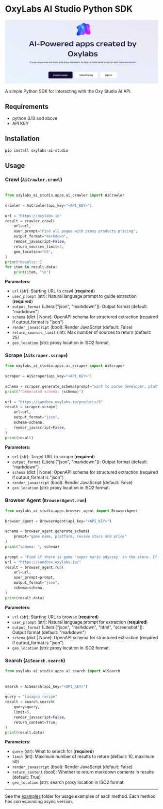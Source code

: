 # OxyLabs AI Studio Python SDK

[![AI-Studio Python (1)](https://raw.githubusercontent.com/oxylabs/oxylabs-ai-studio-js/refs/heads/main/images/banner1.png)](https://aistudio.oxylabs.io/?utm_source=877&utm_medium=affiliate&groupid=877&utm_content=ai-studio-py-github&transaction_id=102f49063ab94276ae8f116d224b67) 

A simple Python SDK for interacting with the Oxy Studio AI API.

## Requirements
- python 3.10 and above
- API KEY

## Installation

```bash
pip install oxylabs-ai-studio
```

## Usage

### Crawl (`AiCrawler.crawl`)

```python

from oxylabs_ai_studio.apps.ai_crawler import AiCrawler

crawler = AiCrawler(api_key="<API_KEY>")

url = "https://oxylabs.io"
result = crawler.crawl(
    url=url,
    user_prompt="Find all pages with proxy products pricing",
    output_format="markdown",
    render_javascript=False,
    return_sources_limit=3,
    geo_location="US",
)
print("Results:")
for item in result.data:
    print(item, "\n")

```

**Parameters:**
- `url` (str): Starting URL to crawl (**required**)
- `user_prompt` (str): Natural language prompt to guide extraction (**required**)
- `output_format` (Literal["json", "markdown"]): Output format (default: "markdown")
- `schema` (dict | None): OpenAPI schema for structured extraction (required if output_format is "json")
- `render_javascript` (bool): Render JavaScript (default: False)
- `return_sources_limit` (int): Max number of sources to return (default: 25)
- `geo_location` (str): proxy location in ISO2 format.

### Scrape (`AiScraper.scrape`)

```python
from oxylabs_ai_studio.apps.ai_scraper import AiScraper

scraper = AiScraper(api_key="<API_KEY>")

schema = scraper.generate_schema(prompt="want to parse developer, platform, type, price game title, genre (array) and description")
print(f"Generated schema: {schema}")

url = "https://sandbox.oxylabs.io/products/3"
result = scraper.scrape(
    url=url,
    output_format="json",
    schema=schema,
    render_javascript=False,
)
print(result)

```
**Parameters:**
- `url` (str): Target URL to scrape (**required**)
- `output_format` (Literal["json", "markdown"]): Output format (default: "markdown")
- `schema` (dict | None): OpenAPI schema for structured extraction (required if output_format is "json")
- `render_javascript` (bool): Render JavaScript (default: False)
- `geo_location` (str): proxy location in ISO2 format.

### Browser Agent (`BrowserAgent.run`)

```python
from oxylabs_ai_studio.apps.browser_agent import BrowserAgent

browser_agent = BrowserAgent(api_key="<API_KEY>")

schema = browser_agent.generate_schema(
    prompt="game name, platform, review stars and price"
)
print("schema: ", schema)

prompt = "Find if there is game 'super mario odyssey' in the store. If there is, find the price. Use search bar to find the game."
url = "https://sandbox.oxylabs.io/"
result = browser_agent.run(
    url=url,
    user_prompt=prompt,
    output_format="json",
    schema=schema,
)
print(result.data)
```

**Parameters:**
- `url` (str): Starting URL to browse (**required**)
- `user_prompt` (str): Natural language prompt for extraction (**required**)
- `output_format` (Literal["json", "markdown", "html", "screenshot"]): Output format (default: "markdown")
- `schema` (dict | None): OpenAPI schema for structured extraction (required if output_format is "json")
- `geo_location` (str): proxy location in ISO2 format.

### Search (`AiSearch.search`)

```python
from oxylabs_ai_studio.apps.ai_search import AiSearch


search = AiSearch(api_key="<API_KEY>")

query = "lasagna recipe"
result = search.search(
    query=query,
    limit=5,
    render_javascript=False,
    return_content=True,
)
print(result.data)
```

**Parameters:**
- `query` (str): What to search for (**required**)
- `limit` (int): Maximum number of results to return (default: 10, maximum: 50)
- `render_javascript` (bool): Render JavaScript (default: False)
- `return_content` (bool): Whether to return markdown contents in results (default: True)
- `geo_location` (str): search proxy location in ISO2 format.

---
See the [examples](https://github.com/oxylabs/oxylabs-ai-studio-py/tree/main/examples) folder for usage examples of each method. Each method has corresponding async version.
